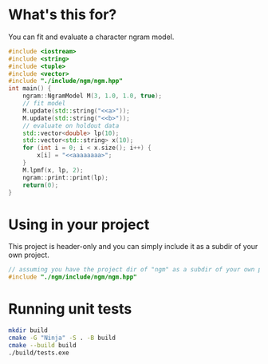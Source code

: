 # What's this for?

You can fit and evaluate a character ngram model.

```c++
#include <iostream>
#include <string>
#include <tuple>
#include <vector>
#include "./include/ngm/ngm.hpp"
int main() {
    ngram::NgramModel M(3, 1.0, 1.0, true);
    // fit model
    M.update(std::string("<<a>"));
    M.update(std::string("<<b>"));
    // evaluate on holdout data
    std::vector<double> lp(10);
    std::vector<std::string> x(10);
    for (int i = 0; i < x.size(); i++) {
        x[i] = "<<aaaaaaaa>";
    }
    M.lpmf(x, lp, 2);
    ngram::print::print(lp);
    return(0);
}
```

# Using in your project

This project is header-only and you can simply include it as a subdir of your
own project.

```c++
// assuming you have the project dir of "ngm" as a subdir of your own project
#include "./ngm/include/ngm/ngm.hpp"
```

# Running unit tests

```sh
mkdir build
cmake -G "Ninja" -S . -B build
cmake --build build
./build/tests.exe
```
